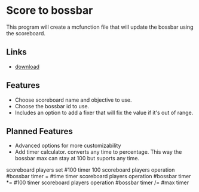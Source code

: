 # Score to bossbar
This program will create a mcfunction file that will update the bossbar using the scoreboard.

## Links
- [download](https://legopitstop.weebly.com/score_to_bossbar.html)

## Features
- Choose scoreboard name and objective to use.
- Choose the bossbar id to use.
- Includes an option to add a fixer that will fix the value if it's out of range.

## Planned Features
- Advanced options for more customizability
- Add timer calculator. converts any time to percentage. This way the bossbar max can stay at 100 but suports any time.

<!-- Calculate the time (N * 100 / max = bossbar) -->
scoreboard players set #100 timer 100
scoreboard players operation #bossbar timer = #time timer
scoreboard players operation #bossbar timer *= #100 timer
scoreboard players operation #bossbar timer /= #max timer
